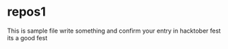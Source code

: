 # repos1

This is sample file write something and confirm your entry in hacktober fest
its a good fest







